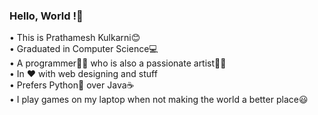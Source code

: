 ### Hello, World !👋  
• This is Prathamesh Kulkarni😊  
• Graduated in Computer Science💻  
• A programmer👨‍💻 who is also a passionate artist👨‍🎨  
• In ❤ with web designing and stuff  
• Prefers Python🐍 over Java☕  
• I play games on my laptop when not making the world a better place😃  
